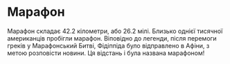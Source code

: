# Марафон

Марафон складає 42.2 кілометри, або 26.2 мілі. Близько однієї тисячної
американців пробігли марафон. Віповідно до легенди, після перемоги греків у
Марафонський Битві, Фідіппіда було відправлено в Афіни, з метою розповісти
новини. Ця відстань і була названа марафоном!
